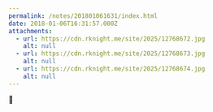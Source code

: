 ```yaml
---
permalink: /notes/201801061631/index.html
date: 2018-01-06T16:31:57.000Z
attachments:
  - url: https://cdn.rknight.me/site/2025/12768672.jpg
    alt: null
  - url: https://cdn.rknight.me/site/2025/12768673.jpg
    alt: null
  - url: https://cdn.rknight.me/site/2025/12768674.jpg
    alt: null
---
```


🗼
